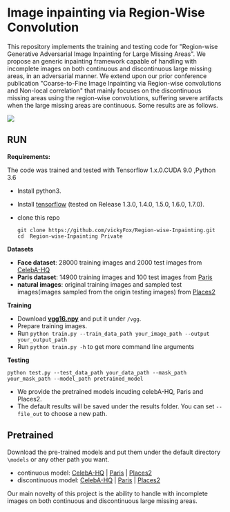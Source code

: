 # Image inpainting via Region-Wise Convolution 
This repository implements the training and testing code for "Region-wise Generative Adversarial Image Inpainting for Large Missing Areas". We propose an generic inpainting framework capable of handling with incomplete images on both continuous and discontinuous large missing areas, in an adversarial manner. We extend upon our prior conference publication "Coarse-to-Fine Image Inpainting via Region-wise convolutions and Non-local correlation" that mainly focuses on the discontinuous missing areas using the region-wise convolutions, suffering severe artifacts when the large missing areas are continuous. Some results are as follows. 

![](https://github.com/vickyFox/Region-wise-Inpainting/blob/master/images/image1.png)
## RUN

**Requirements:**

The code was trained and tested with Tensorflow 1.x.0.CUDA 9.0 ,Python 3.6 

- Install python3.

- Install [tensorflow](https://www.tensorflow.org/install/) (tested on Release 1.3.0, 1.4.0, 1.5.0, 1.6.0, 1.7.0).

- clone this repo

  ```
  git clone https://github.com/vickyFox/Region-wise-Inpainting.git
  cd  Region-wise-Inpainting Private
  ```

**Datasets**

- **Face dataset**: 28000 training images and 2000 test images from [CelebA-HQ](https://drive.google.com/drive/folders/0B7EVK8r0v71peklHb0pGdDl6R28)
- **Paris dataset**: 14900 training images and 100 test images from [Paris](https://github.com/pathak22/context-encoder)
- **natural images**: original training images and sampled test images(images sampled from the origin testing images) from [Places2](http://places2.csail.mit.edu/)

**Training**
- Download **[vgg16.npy](https://drive.google.com/open?id=1iYsD62btPTL5ZIirGJIMbIU03ujJRNEU)** and put it under ```/vgg```.
- Prepare training images.
- Run ```python train.py --train_data_path your_image_path --output your_output_path```
- Run ```python train.py -h``` to get more command line arguments

**Testing**

 ```python test.py --test_data_path your_data_path --mask_path your_mask_path --model_path pretrained_model```
- We provide the pretrained models incuding celebA-HQ, Paris and Places2.
- The default results will be saved under the results folder. You can set ```--file_out``` to choose a new path.

## Pretrained
Download the pre-trained models and put them under the default directory ```\models``` or any other path you want.
- continuous model: [CelebA-HQ](https://drive.google.com/open?id=1q7tuopiOwRPZOPYG5076EPoFLPo0CQF6) | [Paris](https://drive.google.com/open?id=1STSPPyLQ4LjWj-juT5nMXJ9X5h7N_fjO) | [Places2](https://drive.google.com/open?id=1zYxZPU7L6Ongu0tlkHEJTPxf9Cw4RvqQ)
- discontinuous model: [CelebA-HQ](https://drive.google.com/open?id=1IsRRRcGIg-I1Dklxz09wO7UDiB5Q3Map) | [Paris](https://drive.google.com/open?id=1vtT6jiya2tSo6QVzVpbMFwoz6H9oGeZc) | [Places2](https://drive.google.com/open?id=1b9DubT3WTIKQ_GcQNAXxlB68c3C5jKX0) 

Our main novelty of this project is the ability to handle with incomplete images on both continuous and discontinuous large missing areas.

